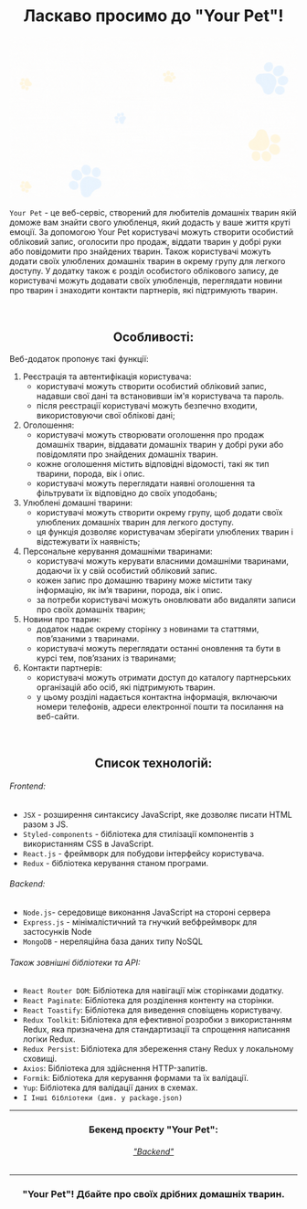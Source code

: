 # <div align=center>Ласкаво просимо до "Your Pet"! </div>

[![Your Pet](images/YourPet.gif)](https://nmarkhotsky.github.io/your-pet-project-front/)

`Your Pet` - це веб-сервіс, створений для любителів домашніх тварин якій доможе вам знайти свого улюбленця, який додасть у ваше життя круті емоції. За допомогою Your Pet користувачі можуть створити особистий обліковий запис, оголосити про продаж, віддати тварин у добрі руки або повідомити про знайдених тварин. Також користувачі можуть додати своїх улюблених домашніх тварин в окрему групу для легкого доступу. У додатку також є розділ особистого облікового запису, де користувачі можуть додавати своїх улюбленців, переглядати новини про тварин і знаходити контакти партнерів, які підтримують тварин.

<br/>

## <div align=center>Особливості:</div>

Веб-додаток пропонує такі функції:

1. Реєстрація та автентифікація користувача:
   - користувачі можуть створити особистий обліковий запис, надавши свої дані та встановивши ім'я користувача та пароль.
   - після реєстрації користувачі можуть безпечно входити, використовуючи свої облікові дані;
2. Оголошення:
   - користувачі можуть створювати оголошення про продаж домашніх тварин, віддавати домашніх тварин у добрі руки або повідомляти про знайдених домашніх тварин.
   - кожне оголошення містить відповідні відомості, такі як тип тварини, порода, вік і опис.
   - користувачі можуть переглядати наявні оголошення та фільтрувати їх відповідно до своїх уподобань;
3. Улюблені домашні тварини:
   - користувачі можуть створити окрему групу, щоб додати своїх улюблених домашніх тварин для легкого доступу.
   - ця функція дозволяє користувачам зберігати улюблених тварин і відстежувати їх наявність;
4. Персональне керування домашніми тваринами:
   - користувачі можуть керувати власними домашніми тваринами, додаючи їх у свій особистий обліковий запис.
   - кожен запис про домашню тварину може містити таку інформацію, як ім’я тварини, порода, вік і опис.
   - за потреби користувачі можуть оновлювати або видаляти записи про своїх домашніх тварин;
5. Новини про тварин:
   - додаток надає окрему сторінку з новинами та статтями, пов’язаними з тваринами.
   - користувачі можуть переглядати останні оновлення та бути в курсі тем, пов’язаних із тваринами;
6. Контакти партнерів:
   - користувачі можуть отримати доступ до каталогу партнерських організацій або осіб, які підтримують тварин.
   - у цьому розділі надається контактна інформація, включаючи номери телефонів, адреси електронної пошти та посилання на веб-сайти.

<br/>

## <div align=center>Список технологій:</div>

###### Frontend:

- `JSX` - розширення синтаксису JavaScript, яке дозволяє писати HTML разом з JS.
- `Styled-components` - бібліотека для стилізації компонентів з використанням CSS в JavaScript.
- `React.js` - фреймворк для побудови інтерфейсу користувача.
- `Redux` - бібліотека керування станом програми.

###### Backend:

- `Node.js`- середовище виконання JavaScript на стороні сервера
- `Express.js` - мінімалістичний та гнучкий вебфреймворк для застосунків Node
- `MongoDB` - нереляційна база даних типу NoSQL

###### Також зовнішні бібліотеки та API:

- `React Router DOM`: Бібліотека для навігації між сторінками додатку.
- `React Paginate`: Бібліотека для розділення контенту на сторінки.
- `React Toastify`: Бібліотека для виведення сповіщень користувачу.
- `Redux Toolkit`: Бібліотека для ефективної розробки з використанням Redux, яка призначена для стандартизації та спрощення написання логіки Redux.
- `Redux Persist`: Бібліотека для збереження стану Redux у локальному сховищі.
- `Axios`: Бібліотека для здійснення HTTP-запитів.
- `Formik`: Бібліотека для керування формами та їх валідації.
- `Yup`: Бібліотека для валідації даних в схемах.
- `І Інші бібліотеки (див. у package.json)`

---

### <div align=center>Бекенд проєкту "Your Pet":</div>

###### <div align=center>["Backend"](https://github.com/PavelPereverzev1/yourPets-project-backend)</div>

---

### <div align=center>"Your Pet"! Дбайте про своїх дрібних домашніх тварин. </div>
